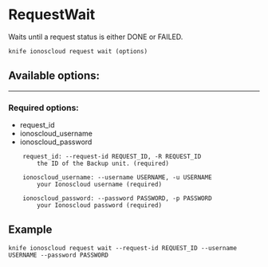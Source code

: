 # RequestWait

Waits until a request status is either DONE or FAILED.

    knife ionoscloud request wait (options)


## Available options:
---

### Required options:
* request_id
* ionoscloud_username
* ionoscloud_password

```
    request_id: --request-id REQUEST_ID, -R REQUEST_ID
        the ID of the Backup unit. (required)

    ionoscloud_username: --username USERNAME, -u USERNAME
        your Ionoscloud username (required)

    ionoscloud_password: --password PASSWORD, -p PASSWORD
        your Ionoscloud password (required)

```
## Example

```text
knife ionoscloud request wait --request-id REQUEST_ID --username USERNAME --password PASSWORD
```
